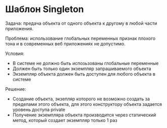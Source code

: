 # Шаблон Singleton

Задача: предача объекта от одного объекта к другому в любой части приложения.

Проблема: использование глобальных переменных признак плохого тона и в современных веб приложениях не допустимо.

Условия:
* В системе не должно быть испозьзованы глобальные переменные
* Должен быть только один экземпляр запрашиваемого объекта
* Экземпляр объекта должен быть доступен для любого объекта в системе

Решение:
* Создание объекта, экзепляр которого не возможно создать за пределами этого объекта, для этого конструктору объекта задается уровень доступа private
* Получение экземпляра объекта производится через статический метод, который создает экземпляр только 1 раз
